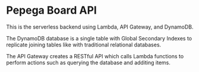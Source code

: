 # Pepega Board API

This is the serverless backend using Lambda, API Gateway, and DynamoDB.

The DynamoDB database is a single table with Global Secondary Indexes to
replicate joining tables like with traditional relational databases.

The API Gateway creates a RESTful API which calls Lambda functions to
perform actions such as querying the database and additing items.
